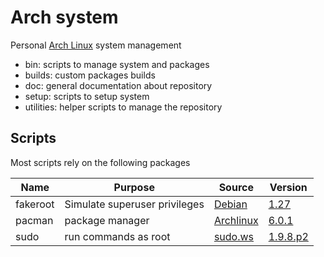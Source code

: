 # Arch system

Personal [Arch Linux](https://www.archlinux.org/) system management

- bin: scripts to manage system and packages
- builds: custom packages builds
- doc: general documentation about repository
- setup: scripts to setup system
- utilities: helper scripts to manage the repository


## Scripts

Most scripts rely on the following packages

| Name        | Purpose                          | Source                                                                            | Version                                                                                                     |
|-------------|----------------------------------|-----------------------------------------------------------------------------------|-------------------------------------------------------------------------------------------------------------|
| fakeroot    | Simulate superuser privileges    | [Debian](http://debian.backend.mirrors.debian.org/debian/pool/main/f/fakeroot)    | [1.27](http://debian.backend.mirrors.debian.org/debian/pool/main/f/fakeroot/fakeroot_1.27.orig.tar.gz)      |
| pacman      | package manager                  | [Archlinux](https://git.archlinux.org/pacman.git)                                 | [6.0.1](https://git.archlinux.org/pacman.git/tag/?h=v6.0.1)                                                 |
| sudo        | run commands as root             | [sudo.ws](https://www.sudo.ws/repos/sudo)                                         | [1.9.8.p2](https://www.sudo.ws/repos/sudo/rev/SUDO_1_9_8p2)                                                 |

